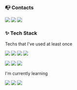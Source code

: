 
<h3 >📭 Contacts</h3>
<p>
  <a href="https://hits.seeyoufarm.com"><img src="https://hits.seeyoufarm.com/api/count/incr/badge.svg?url=https%3A%2F%2Fgithub.com%2Fdbwlgp1yng%2F&count_bg=%23000000&title_bg=%23000000&icon=&icon_color=%23E7E7E7&title=Hits&edge_flat=true"/></a>
  <a href="https://velog.io/@dbwlgp1yng"><img src="https://img.shields.io/badge/Blog-11B48A?style=flat-square&logo=Vimeo&logoColor=white&link=https://velog.io/@dbwlgp1yng"/></a>
  <a href="mailto:dbwlgp1yng@gmail.com"><img src="https://img.shields.io/badge/Gmail-d14836?style=flat-square&logo=Gmail&logoColor=white&link=dbwlgp1yng@gmail.com"/></a>
</p>

<h3>✨ Tech Stack</h3>
<p>Techs that I've used at least once</p>
<p>
  <img src="https://img.shields.io/badge/JavaScript-F7DF1E?style=flat-square&logo=JavaScript&logoColor=black">
  <img src="https://img.shields.io/badge/HTML5-E34F26?style=flat-square&logo=HTML5&logoColor=white">
  <img src="https://img.shields.io/badge/CSS3-1572B6?style=flat-square&logo=CSS3&logoColor=white">
  <img src="https://img.shields.io/badge/jquery-0769AD?style=flat-square&logo=jquery&logoColor=white">

</p>
<p>
  <img src="https://img.shields.io/badge/React-61DAFB?style=flat-square&logo=React&logoColor=black">
  <img src="https://img.shields.io/badge/Oracle-F80000?style=flat-square&logo=oracle&logoColor=white">
  <img src="https://img.shields.io/badge/AWS S3-232F3E?style=flat-square&logo=amazon%20AWS&logoColor=white">
</p>

<p>I'm currently learning</p>
<p>
  <img src="https://img.shields.io/badge/TypeScript%20-%23007ACC.svg?&style=flat-square&logo=typescript&logoColor=white"/>
  <img src="https://img.shields.io/badge/firebase-FFCA28?style=flat-square&logo=firebase&logoColor=white">
  <img src="https://img.shields.io/badge/Next.js-000000?style=flat-square&logo=Next.js&logoColor=white"/>
</p>

 
